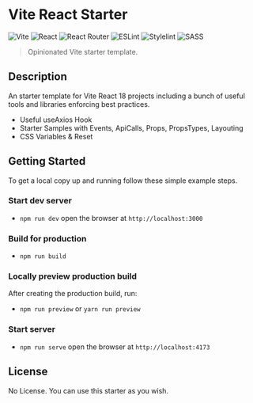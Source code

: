 # Vite React Starter

![Vite](https://img.shields.io/badge/-Vite-646CFF?logo=vite&logoColor=white&style=for-the-badge)
![React](https://img.shields.io/badge/-React-61DAFB?logo=react&logoColor=white&style=for-the-badge)
![React Router](https://img.shields.io/badge/React_Router-CA4245?style=for-the-badge&logo=react-router&logoColor=white)
![ESLint](https://img.shields.io/badge/ESLint-4B3263?style=for-the-badge&logo=eslint&logoColor=white)
![Stylelint](https://img.shields.io/badge/-Stylelint-263238?logo=stylelint&logoColor=white&style=for-the-badge)
![SASS](https://img.shields.io/badge/SASS-hotpink.svg?style=for-the-badge&logo=SASS&logoColor=white)
> Opinionated Vite starter template.

## Description

An starter template for Vite React 18 projects including a bunch of useful tools and libraries enforcing best practices.

- Useful useAxios Hook
- Starter Samples with Events, ApiCalls, Props, PropsTypes, Layouting
- CSS Variables & Reset

## Getting Started

To get a local copy up and running follow these simple example steps.

### Start dev server

- `npm run dev` open the browser at `http://localhost:3000`

### Build for production

- `npm run build`

### Locally preview production build

After creating the production build, run:

- `npm run preview` or `yarn run preview`

### Start server

- `npm run serve` open the browser at `http://localhost:4173`

## License

No License. You can use this starter as you wish.
